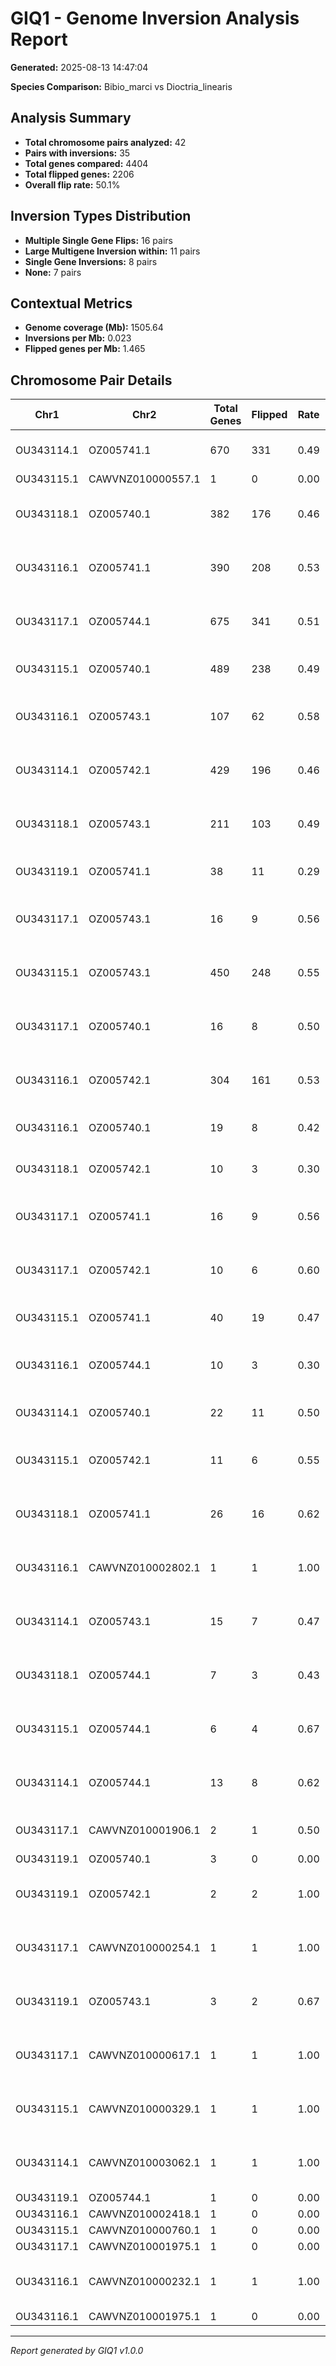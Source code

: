 # GIQ1 - Genome Inversion Analysis Report

**Generated:** 2025-08-13 14:47:04

**Species Comparison:** Bibio_marci vs Dioctria_linearis

## Analysis Summary

- **Total chromosome pairs analyzed:** 42
- **Pairs with inversions:** 35
- **Total genes compared:** 4404
- **Total flipped genes:** 2206
- **Overall flip rate:** 50.1%

## Inversion Types Distribution

- **Multiple Single Gene Flips:** 16 pairs
- **Large Multigene Inversion within:** 11 pairs
- **Single Gene Inversions:** 8 pairs
- **None:** 7 pairs

## Contextual Metrics

- **Genome coverage (Mb):** 1505.64
- **Inversions per Mb:** 0.023
- **Flipped genes per Mb:** 1.465

## Chromosome Pair Details

| Chr1 | Chr2 | Total Genes | Flipped | Rate | Correlation | Type |
|------|------|-------------|---------|------|-------------|------|
| OU343114.1 | OZ005741.1 | 670 | 331 | 0.49 | 0.14793591187103217 | Single Gene Inversions |
| OU343115.1 | CAWVNZ010000557.1 | 1 | 0 | 0.00 | nan | None |
| OU343118.1 | OZ005740.1 | 382 | 176 | 0.46 | -0.03274872104510002 | Large Multigene Inversion within |
| OU343116.1 | OZ005741.1 | 390 | 208 | 0.53 | -0.02218799991785732 | Large Multigene Inversion within |
| OU343117.1 | OZ005744.1 | 675 | 341 | 0.51 | 0.03568999313191463 | Multiple Single Gene Flips |
| OU343115.1 | OZ005740.1 | 489 | 238 | 0.49 | 0.1914310391379997 | Single Gene Inversions |
| OU343116.1 | OZ005743.1 | 107 | 62 | 0.58 | -0.02646264474837906 | Large Multigene Inversion within |
| OU343114.1 | OZ005742.1 | 429 | 196 | 0.46 | -0.11696026579480442 | Large Multigene Inversion within |
| OU343118.1 | OZ005743.1 | 211 | 103 | 0.49 | -0.2599821960917453 | Large Multigene Inversion within |
| OU343119.1 | OZ005741.1 | 38 | 11 | 0.29 | 0.1142097400155948 | Single Gene Inversions |
| OU343117.1 | OZ005743.1 | 16 | 9 | 0.56 | -0.1960352933770741 | Large Multigene Inversion within |
| OU343115.1 | OZ005743.1 | 450 | 248 | 0.55 | 0.03957198313078749 | Multiple Single Gene Flips |
| OU343117.1 | OZ005740.1 | 16 | 8 | 0.50 | -0.37381625325749246 | Large Multigene Inversion within |
| OU343116.1 | OZ005742.1 | 304 | 161 | 0.53 | 0.060909524574896526 | Multiple Single Gene Flips |
| OU343116.1 | OZ005740.1 | 19 | 8 | 0.42 | 0.4771014899240165 | Single Gene Inversions |
| OU343118.1 | OZ005742.1 | 10 | 3 | 0.30 | 0.10598764469946606 | Single Gene Inversions |
| OU343117.1 | OZ005741.1 | 16 | 9 | 0.56 | 0.26883372328377597 | Multiple Single Gene Flips |
| OU343117.1 | OZ005742.1 | 10 | 6 | 0.60 | 0.2103910517291568 | Multiple Single Gene Flips |
| OU343115.1 | OZ005741.1 | 40 | 19 | 0.47 | 0.15310539929697625 | Single Gene Inversions |
| OU343116.1 | OZ005744.1 | 10 | 3 | 0.30 | -0.24508858845646242 | Large Multigene Inversion within |
| OU343114.1 | OZ005740.1 | 22 | 11 | 0.50 | 0.08628577017824496 | Single Gene Inversions |
| OU343115.1 | OZ005742.1 | 11 | 6 | 0.55 | 0.2854936634717712 | Multiple Single Gene Flips |
| OU343118.1 | OZ005741.1 | 26 | 16 | 0.62 | 0.055570279773185266 | Multiple Single Gene Flips |
| OU343116.1 | CAWVNZ010002802.1 | 1 | 1 | 1.00 | nan | Multiple Single Gene Flips |
| OU343114.1 | OZ005743.1 | 15 | 7 | 0.47 | -0.09016934285789946 | Large Multigene Inversion within |
| OU343118.1 | OZ005744.1 | 7 | 3 | 0.43 | -0.2671867675722763 | Large Multigene Inversion within |
| OU343115.1 | OZ005744.1 | 6 | 4 | 0.67 | 0.14683800701511796 | Multiple Single Gene Flips |
| OU343114.1 | OZ005744.1 | 13 | 8 | 0.62 | -0.0429762964663879 | Large Multigene Inversion within |
| OU343117.1 | CAWVNZ010001906.1 | 2 | 1 | 0.50 | nan | Single Gene Inversions |
| OU343119.1 | OZ005740.1 | 3 | 0 | 0.00 | 0.1730586591829957 | None |
| OU343119.1 | OZ005742.1 | 2 | 2 | 1.00 | nan | Multiple Single Gene Flips |
| OU343117.1 | CAWVNZ010000254.1 | 1 | 1 | 1.00 | nan | Multiple Single Gene Flips |
| OU343119.1 | OZ005743.1 | 3 | 2 | 0.67 | 0.14796437624916345 | Multiple Single Gene Flips |
| OU343117.1 | CAWVNZ010000617.1 | 1 | 1 | 1.00 | nan | Multiple Single Gene Flips |
| OU343115.1 | CAWVNZ010000329.1 | 1 | 1 | 1.00 | nan | Multiple Single Gene Flips |
| OU343114.1 | CAWVNZ010003062.1 | 1 | 1 | 1.00 | nan | Multiple Single Gene Flips |
| OU343119.1 | OZ005744.1 | 1 | 0 | 0.00 | nan | None |
| OU343116.1 | CAWVNZ010002418.1 | 1 | 0 | 0.00 | nan | None |
| OU343115.1 | CAWVNZ010000760.1 | 1 | 0 | 0.00 | nan | None |
| OU343117.1 | CAWVNZ010001975.1 | 1 | 0 | 0.00 | nan | None |
| OU343116.1 | CAWVNZ010000232.1 | 1 | 1 | 1.00 | nan | Multiple Single Gene Flips |
| OU343116.1 | CAWVNZ010001975.1 | 1 | 0 | 0.00 | nan | None |

---
*Report generated by GIQ1 v1.0.0*
